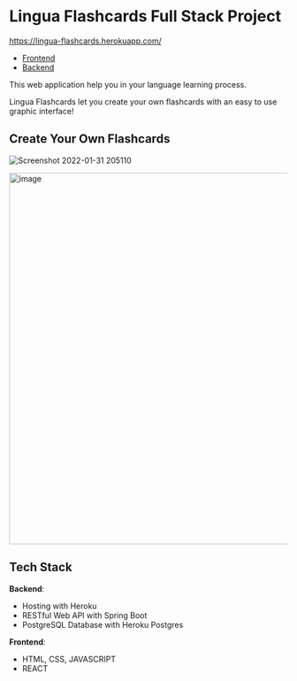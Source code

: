 # Lingua Flashcards Full Stack Project
https://lingua-flashcards.herokuapp.com/

- [Frontend](https://lingua-flashcards.herokuapp.com/)
- [Backend](https://lingua-flashcards-backend.herokuapp.com/api/flashcards)

This web application help you in your language learning process.

Lingua Flashcards let you create your own flashcards with an easy to use graphic interface!

## Create Your Own Flashcards

![Screenshot 2022-01-31 205110](https://user-images.githubusercontent.com/63281166/151862883-492405f5-70de-4de3-9c34-4dd0fec83b49.png)

<img width="671" alt="image" src="https://user-images.githubusercontent.com/63281166/151862318-aa0eef4a-6743-45f8-b18a-8b3ca9753a0a.png">


## Tech Stack

**Backend**:  
- Hosting with Heroku 
- RESTful Web API with Spring Boot
- PostgreSQL Database with Heroku Postgres

**Frontend**:
- HTML, CSS, JAVASCRIPT
- REACT
          
